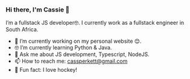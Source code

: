 ### Hi there, I'm Cassie 👋

I’m a fullstack JS developer🤓. I currently work as a fullstack engineer in South Africa.

- 📱 I’m currently working on my personal website 😊.
- 🤓 I’m currently learning Python & Java.
- 💬 Ask me about JS development, Typescript, NodeJS.
- 📫 How to reach me: cassperkett@gmail.com
- 🏑 Fun fact: I love hockey! 
<!--
**CodeWithCass/CodeWithCass** is a ✨ _special_ ✨ repository because its `README.md` (this file) appears on your GitHub profile.

Here are some ideas to get you started:

- 🔭 I’m currently working on ...
- 🌱 I’m currently learning ...
- 👯 I’m looking to collaborate on ...
- 🤔 I’m looking for help with ...
- 💬 Ask me about ...
- 📫 How to reach me: ...
- 😄 Pronouns: ...
- ⚡ Fun fact: ...
-->
